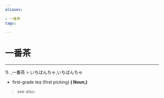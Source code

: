 ```yaml
---
aliases:
    
- 一番茶
tags:
    
---
```


# 一番茶
---
1).
,一番茶 > いちばんちゃ,いちばんちゃ

- first-grade tea (first picking)
**( Noun;)**
> see also: 
            